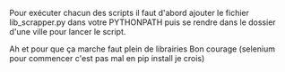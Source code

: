 Pour exécuter chacun des scripts il faut d'abord ajouter le fichier lib_scrapper.py dans votre PYTHONPATH puis se rendre dans le dossier d'une ville pour lancer le script.

Ah et pour que ça marche faut plein de librairies
Bon courage
(selenium pour commencer c'est pas mal en pip install je crois)

